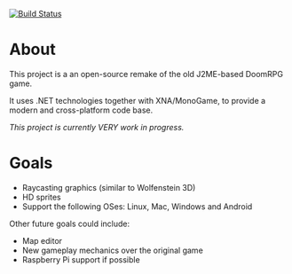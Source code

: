 [![Build Status](https://travis-ci.com/hmlendea/doomrpg-xna.svg?branch=master)](https://travis-ci.com/hmlendea/doomrpg-xna)

# About

This project is a an open-source remake of the old J2ME-based DoomRPG game.

It uses .NET technologies together with XNA/MonoGame, to provide a modern and cross-platform code base.

*This project is currently VERY work in progress.*

# Goals

* Raycasting graphics (similar to Wolfenstein 3D)
* HD sprites
* Support the following OSes: Linux, Mac, Windows and Android

Other future goals could include:
* Map editor
* New gameplay mechanics over the original game
* Raspberry Pi support if possible
